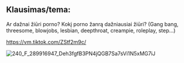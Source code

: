 ## Klausimas/tema:
Ar dažnai žiūri porno? Kokį porno žanrą dažniausiai žiūri? (Gang bang, threesome, blowjobs, lesbian, deepthroat, creampie, roleplay, step...)

https://vm.tiktok.com/ZStf2m9c/

![240_F_289916947_Deh3fgfB3PN4jQGB7Sa7sVi1N5xMG7iJ](https://user-images.githubusercontent.com/75223984/102280978-c755b980-3f36-11eb-905f-e73511b0975b.jpg)
